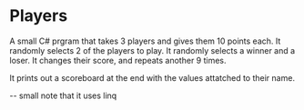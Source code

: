 # Players
 
A small C# prgram that takes 3 players and gives them 10 points each. 
It randomly selects 2 of the players to play. 
It randomly selects a winner and a loser.
It changes their score, and repeats another 9 times. 

It prints out a scoreboard at the end with the values attatched to their name. 

-- small note that it uses linq

